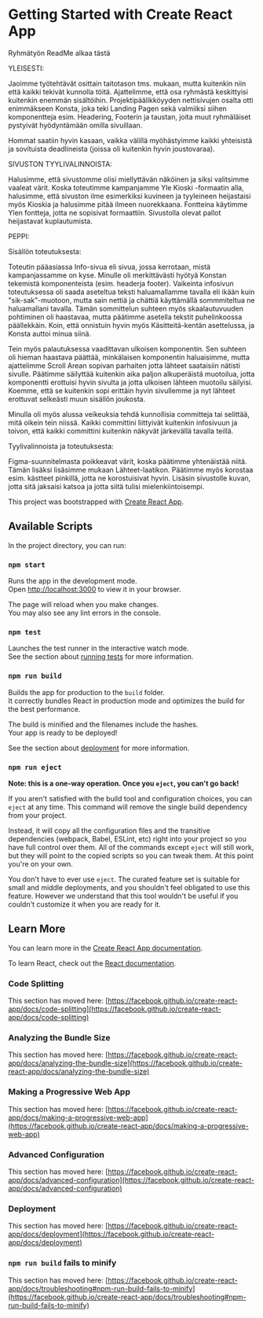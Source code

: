 # Getting Started with Create React App






Ryhmätyön ReadMe alkaa tästä 

YLEISESTI:

Jaoimme työtehtävät osittain taitotason tms. mukaan, mutta kuitenkin niin että kaikki tekivät kunnolla töitä. Ajattelimme, että osa ryhmästä keskittyisi kuitenkin enemmän sisältöihin.
Projektipäälikköyyden nettisivujen osalta otti enimmäkseen Konsta, joka teki Landing Pagen sekä valmiiksi siihen komponentteja esim. Headering, Footerin ja taustan, joita muut ryhmäläiset pystyivät hyödyntämään omilla sivuillaan. 

Hommat saatiin hyvin kasaan, vaikka välillä myöhästyimme kaikki yhteisistä ja sovituista deadlineista (joissa oli kuitenkin hyvin joustovaraa). 

SIVUSTON TYYLIVALINNOISTA:

Halusimme, että sivustomme olisi miellyttävän näköinen ja siksi valitsimme vaaleat värit. Koska toteutimme kampanjamme Yle Kioski -formaatin alla, halusimme, että sivuston ilme esimerkiksi kuvineen ja tyyleineen heijastaisi myös Kioskia ja halusimme pitää ilmeen nuorekkaana. Fontteina käytimme Ylen fontteja, jotta ne sopisivat formaattiin. Sivustolla olevat pallot heijastavat kuplautumista. 

PEPPI:

Sisällön toteutuksesta:

Toteutin pääasiassa Info-sivua eli sivua, jossa kerrotaan, mistä kampanjassamme on kyse. Minulle oli merkittävästi hyötyä Konstan tekemistä komponenteista (esim. headerja footer). Vaikeinta infosivun toteutuksessa oli saada aseteltua teksti haluamallamme tavalla eli ikään kuin "sik-sak"-muotoon, mutta sain nettiä ja chättiä käyttämällä sommmiteltua ne haluamallani tavalla. Tämän sommittelun suhteen myös skaalautuvuuden pohtiminen oli haastavaa, mutta päätimme asetella tekstit puhelinkoossa päällekkäin. Koin, että onnistuin hyvin myös Käsitteitä-kentän asettelussa, ja Konsta auttoi minua siinä. 

Tein myös palautuksessa vaadittavan ulkoisen komponentin. Sen suhteen oli hieman haastava päättää, minkälaisen komponentin haluaisimme, mutta ajattelimme Scroll Arean sopivan parhaiten jotta lähteet saataisiin nätisti sivulle. Päätimme säilyttää kuitenkin aika paljon alkuperäistä muotoilua, jotta komponentti erottuisi hyvin sivulta ja jotta ulkoisen lähteen muotoilu säilyisi. Koemme, että se kuitenkin sopi erittäin hyvin sivullemme ja nyt lähteet erottuvat selkeästi muun sisällön joukosta. 

Minulla oli myös alussa veikeuksia tehdä kunnollisia committeja tai selittää, mitä oikein tein niissä. Kaikki committini liittyivät kuitenkin infosivuun ja toivon, että kaikki committini kuitenkin näkyvät järkevällä tavalla teillä. 

Tyylivalinnoista ja toteutuksesta:

Figma-suunnitelmasta poikkeavat värit, koska päätimme yhtenäistää niitä. Tämän lisäksi lisäsimme mukaan Lähteet-laatikon. Päätimme myös korostaa esim. kästteet pinkillä, jotta ne korostuisivat hyvin. Lisäsin sivustolle kuvan, jotta sitä jaksaisi katsoa ja jotta siitä tulisi mielenkiintoisempi. 




This project was bootstrapped with [Create React App](https://github.com/facebook/create-react-app).

## Available Scripts

In the project directory, you can run:

### `npm start`

Runs the app in the development mode.\
Open [http://localhost:3000](http://localhost:3000) to view it in your browser.

The page will reload when you make changes.\
You may also see any lint errors in the console.

### `npm test`

Launches the test runner in the interactive watch mode.\
See the section about [running tests](https://facebook.github.io/create-react-app/docs/running-tests) for more information.

### `npm run build`

Builds the app for production to the `build` folder.\
It correctly bundles React in production mode and optimizes the build for the best performance.

The build is minified and the filenames include the hashes.\
Your app is ready to be deployed!

See the section about [deployment](https://facebook.github.io/create-react-app/docs/deployment) for more information.

### `npm run eject`

**Note: this is a one-way operation. Once you `eject`, you can't go back!**

If you aren't satisfied with the build tool and configuration choices, you can `eject` at any time. This command will remove the single build dependency from your project.

Instead, it will copy all the configuration files and the transitive dependencies (webpack, Babel, ESLint, etc) right into your project so you have full control over them. All of the commands except `eject` will still work, but they will point to the copied scripts so you can tweak them. At this point you're on your own.

You don't have to ever use `eject`. The curated feature set is suitable for small and middle deployments, and you shouldn't feel obligated to use this feature. However we understand that this tool wouldn't be useful if you couldn't customize it when you are ready for it.

## Learn More

You can learn more in the [Create React App documentation](https://facebook.github.io/create-react-app/docs/getting-started).

To learn React, check out the [React documentation](https://reactjs.org/).

### Code Splitting

This section has moved here: [https://facebook.github.io/create-react-app/docs/code-splitting](https://facebook.github.io/create-react-app/docs/code-splitting)

### Analyzing the Bundle Size

This section has moved here: [https://facebook.github.io/create-react-app/docs/analyzing-the-bundle-size](https://facebook.github.io/create-react-app/docs/analyzing-the-bundle-size)

### Making a Progressive Web App

This section has moved here: [https://facebook.github.io/create-react-app/docs/making-a-progressive-web-app](https://facebook.github.io/create-react-app/docs/making-a-progressive-web-app)

### Advanced Configuration

This section has moved here: [https://facebook.github.io/create-react-app/docs/advanced-configuration](https://facebook.github.io/create-react-app/docs/advanced-configuration)

### Deployment

This section has moved here: [https://facebook.github.io/create-react-app/docs/deployment](https://facebook.github.io/create-react-app/docs/deployment)

### `npm run build` fails to minify

This section has moved here: [https://facebook.github.io/create-react-app/docs/troubleshooting#npm-run-build-fails-to-minify](https://facebook.github.io/create-react-app/docs/troubleshooting#npm-run-build-fails-to-minify)



